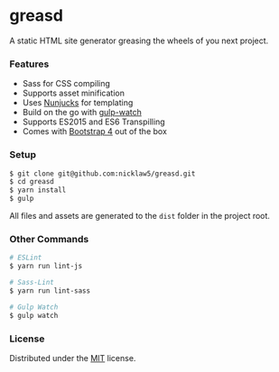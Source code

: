 # greasd
A static HTML site generator greasing the wheels of you next project.

### Features
- Sass for CSS compiling
- Supports asset minification
- Uses [Nunjucks](https://mozilla.github.io/nunjucks/) for templating
- Build on the go with [gulp-watch](https://github.com/floatdrop/gulp-watch)
- Supports ES2015 and ES6 Transpilling
- Comes with [Bootstrap 4](https://v4-alpha.getbootstrap.com/) out of the box

### Setup
``` bash
$ git clone git@github.com:nicklaw5/greasd.git
$ cd greasd
$ yarn install
$ gulp
```
All files and assets are generated to the `dist` folder in the project root.

### Other Commands
``` bash
# ESLint
$ yarn run lint-js

# Sass-Lint
$ yarn run lint-sass

# Gulp Watch
$ gulp watch
```

### License
Distributed under the [MIT](https://github.com/nicklaw5/greasd/blob/master/LICENSE) license.

